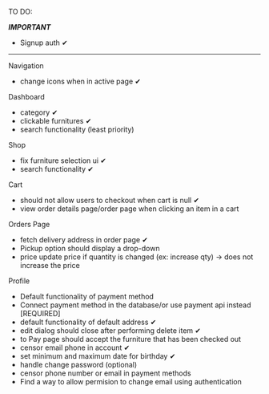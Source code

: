 TO DO:

*****IMPORTANT*****
- Signup auth ✔
*******************

Navigation
- change icons when in active page ✔
  
Dashboard
- category  ✔
- clickable furnitures ✔
- search functionality (least priority) 

Shop
- fix furniture selection ui ✔
- search functionality ✔

Cart
- should not allow users to checkout when cart is null ✔
- view order details page/order page when clicking an item in a cart

Orders Page
- fetch delivery address in order page ✔
- Pickup option should display a drop-down 
- price update price if quantity is changed (ex: increase qty) -> does not increase the price

Profile

- Default functionality of payment method 
- Connect payment method in the database/or use payment api instead [REQUIRED]
- default functionality of default address ✔
- edit dialog should close after performing delete item ✔
- to Pay page should accept the furniture that has been checked out
- censor email phone in account  ✔
- set minimum and maximum date for birthday ✔
- handle change password (optional)
- censor phone number or email in payment methods
- Find a way to allow permision to change email using authentication

